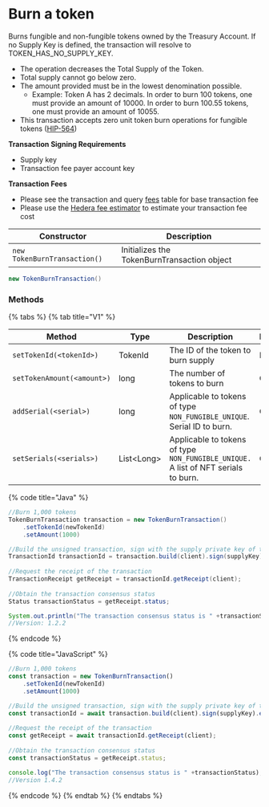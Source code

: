 # Burn a token

Burns fungible and non-fungible tokens owned by the Treasury Account. If no Supply Key is defined, the transaction will resolve to TOKEN\_HAS\_NO\_SUPPLY\_KEY.

- The operation decreases the Total Supply of the Token.
- Total supply cannot go below zero.
- The amount provided must be in the lowest denomination possible.
  - Example: Token A has 2 decimals. In order to burn 100 tokens, one must provide an amount of 10000. In order to burn 100.55 tokens, one must provide an amount of 10055.
- This transaction accepts zero unit token burn operations for fungible tokens ([HIP-564](https://hips.hedera.com/hip/hip-564))

**Transaction Signing Requirements**

- Supply key
- Transaction fee payer account key

**Transaction Fees**

- Please see the transaction and query [fees](../../../../networks/mainnet/fees/#transaction-and-query-fees) table for base transaction fee
- Please use the [Hedera fee estimator](https://hedera.com/fees) to estimate your transaction fee cost

| Constructor                  | Description                                 |
| ---------------------------- | ------------------------------------------- |
| `new TokenBurnTransaction()` | Initializes the TokenBurnTransaction object |

```java
new TokenBurnTransaction()
```

### Methods

{% tabs %}
{% tab title="V1" %}

| Method                     | Type         | Description                                                                                            | Requirement |
| -------------------------- | ------------ | ------------------------------------------------------------------------------------------------------ | ----------- |
| `setTokenId(<tokenId>)`    | TokenId      | The ID of the token to burn supply                                                                     | Required    |
| `setTokenAmount(<amount>)` | long         | The number of tokens to burn                                                                           | Optional    |
| `addSerial(<serial>)`      | long         | Applicable to tokens of type `NON_FUNGIBLE_UNIQUE`. Serial ID to burn. | Optional    |
| `setSerials(<serials>)`    | List\<Long> | Applicable to tokens of type `NON_FUNGIBLE_UNIQUE.` A list of NFT serials to burn.     | Optional    |

{% code title="Java" %}

```java
//Burn 1,000 tokens
TokenBurnTransaction transaction = new TokenBurnTransaction()
    .setTokenId(newTokenId)
    .setAmount(1000)

//Build the unsigned transaction, sign with the supply private key of the token, submit the transaction to a Hedera network
TransactionId transactionId = transaction.build(client).sign(supplyKey).execute(client);
    
//Request the receipt of the transaction
TransactionReceipt getReceipt = transactionId.getReceipt(client);
    
//Obtain the transaction consensus status
Status transactionStatus = getReceipt.status;

System.out.println("The transaction consensus status is " +transactionStatus);
//Version: 1.2.2
```

{% endcode %}

{% code title="JavaScript" %}

```javascript
//Burn 1,000 tokens
const transaction = new TokenBurnTransaction()
    .setTokenId(newTokenId)
    .setAmount(1000)

//Build the unsigned transaction, sign with the supply private key of the token, submit the transaction to a Hedera network
const transactionId = await transaction.build(client).sign(supplyKey).execute(client);
    
//Request the receipt of the transaction
const getReceipt = await transactionId.getReceipt(client);
    
//Obtain the transaction consensus status
const transactionStatus = getReceipt.status;

console.log("The transaction consensus status is " +transactionStatus);
//Version 1.4.2
```

{% endcode %}
{% endtab %}
{% endtabs %}
